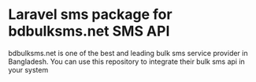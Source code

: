 # Laravel sms package for bdbulksms.net SMS API
bdbulksms.net is one of the best and leading bulk sms service provider in Bangladesh. You can use this repository to integrate their bulk sms api in your system
